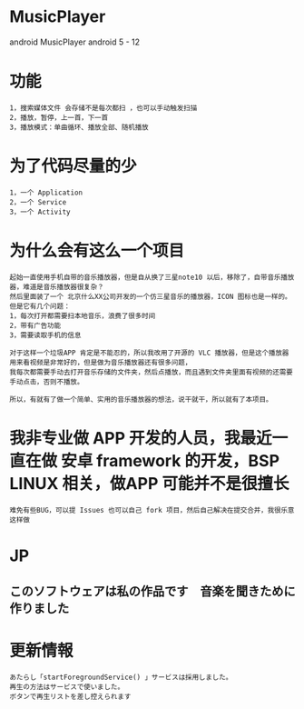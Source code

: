 # MusicPlayer
android MusicPlayer android 5 - 12

# 功能

	1，搜索媒体文件 会存储不是每次都扫 ，也可以手动触发扫描
	2，播放，暂停，上一首，下一首
	3，播放模式：单曲循环、播放全部、随机播放

# 为了代码尽量的少

	1，一个 Application
	2，一个 Service
	3，一个 Activity

# 为什么会有这么一个项目

	起始一直使用手机自带的音乐播放器，但是自从换了三星note10 以后，移除了，自带音乐播放器，难道是音乐播放器很复杂？
	然后里面装了一个 北京什么XX公司开发的一个仿三星音乐的播放器，ICON 图标也是一样的。
	但是它有几个问题：
	1，每次打开都需要扫本地音乐，浪费了很多时间
	2，带有广告功能
	3，需要读取手机的信息

	对于这样一个垃圾APP 肯定是不能忍的，所以我改用了开源的 VLC 播放器，但是这个播放器用来看视频是非常好的，但是做为音乐播放器还有很多问题，
	我每次都需要手动去打开音乐存储的文件夹，然后点播放，而且遇到文件夹里面有视频的还需要手动点击，否则不播放。

	所以，有就有了做一个简单、实用的音乐播放器的想法，说干就干，所以就有了本项目。


# 我非专业做 APP 开发的人员，我最近一直在做 安卓 framework 的开发，BSP LINUX 相关，做APP 可能并不是很擅长

	难免有些BUG，可以提 Issues 也可以自己 fork 项目，然后自己解决在提交合并，我很乐意这样做

# JP

## このソフトウェアは私の作品です　音楽を聞きために作りました

# 更新情報

	あたらし「startForegroundService() 」サービスは採用しました。
	再生の方法はサービスで使いました。
	ボタンで再生リストを差し控えられます



